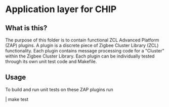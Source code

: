 # Application layer for CHIP

## What is this?

The purpose of this folder is to contain functional ZCL Advanced Platform (ZAP) plugins. A plugin is a discrete piece of Zigbee Cluster Library (ZCL) functionality. Each plugin contains message processing code for a "Cluster" within the Zigbee Cluster Library. Each plugin can be individually tested through its own unit test code and Makefile.

## Usage
To build and run unit tests on these ZAP plugins run

 | make test

